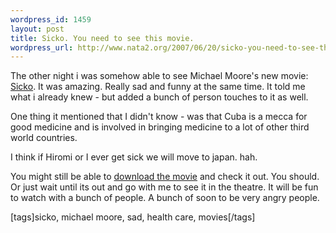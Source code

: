 ```yaml
--- 
wordpress_id: 1459
layout: post
title: Sicko. You need to see this movie.
wordpress_url: http://www.nata2.org/2007/06/20/sicko-you-need-to-see-this-movie/
---
```

<p>The other night i was somehow able to see Michael Moore's new movie: <a href="http://www.michaelmoore.com/sicko/trailer/">Sicko</a>. It was amazing. Really sad and funny at the same time. It told me what i already knew - but added a bunch of person touches to it as well. </p> <p>One thing it mentioned that I didn't know - was that Cuba is a mecca for good medicine and is involved in bringing medicine to a lot of other third world countries. </p> <p>I think if Hiromi or I ever get sick we will move to japan. hah. </p> <p>You might still be able to <a href="http://www.mininova.org/tor/750952">download the movie</a> and check it out. You should. Or just wait until its out and go with me to see it in the theatre. It will be fun to watch with a bunch of people. A bunch of soon to be very angry people.  <div class="wlWriterSmartContent" id="0767317B-992E-4b12-91E0-4F059A8CECA8:ebbd6702-656c-44b3-b3d5-18482a1548e7" contenteditable="false" style="padding-right: 0px; display: inline; padding-left: 0px; padding-bottom: 0px; margin: 0px; padding-top: 0px">[tags]sicko, michael moore, sad, health care, movies[/tags]</div></p>
